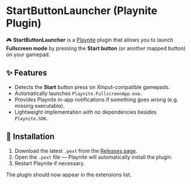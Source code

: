 ﻿# StartButtonLauncher (Playnite Plugin)

🎮 **StartButtonLauncher** is a [Playnite](https://playnite.link/) plugin that allows you to launch **Fullscreen mode** by pressing the **Start button** (or another mapped button) on your gamepad.

## ✨ Features
- Detects the **Start** button press on XInput-compatible gamepads.
- Automatically launches `Playnite.FullscreenApp.exe`.
- Provides Playnite in-app notifications if something goes wrong (e.g. missing executable).
- Lightweight implementation with no dependencies besides `Playnite.SDK`.

## 🔧 Installation
1. Download the latest `.pext` from the [Releases page](../../releases).
2. Open the `.pext` file — Playnite will automatically install the plugin.
3. Restart Playnite if necessary.

The plugin should now appear in the extensions list.